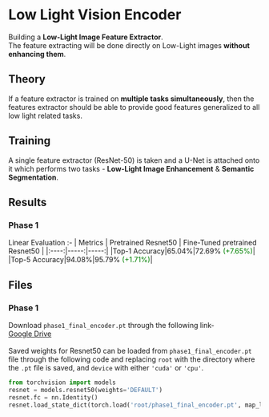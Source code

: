 # Low Light Vision Encoder
Building a **Low-Light Image Feature Extractor**.<br>
The feature extracting will be done directly on Low-Light images **without enhancing them**.

## Theory
If a feature extractor is trained on **multiple tasks simultaneously**, then the features extractor should be able to provide good features generalized to all low light related tasks.

## Training
A single feature extractor (ResNet-50) is taken and a U-Net is attached onto it which performs two tasks - **Low-Light Image Enhancement** & **Semantic Segmentation**.<br>

## Results
### Phase 1
Linear Evaluation :-
| Metrics | Pretrained Resnet50 | Fine-Tuned pretrained Resnet50 |
|:----:|-----:|-----:|
|Top-1 Accuracy|65.04%|72.69%<span style="color:green"> (+7.65%)</span>|
|Top-5 Accuracy|94.08%|95.79%<span style="color:green"> (+1.71%)</span>|

## Files
### Phase 1
Download `phase1_final_encoder.pt` through the following link-<br>
[Google Drive](https://drive.google.com/file/d/1zNgsu2sn964O54Keq_Op0Xsi3joelJUc/view?usp=drivesdk)
<br><br>
Saved weights for Resnet50 can be loaded from `phase1_final_encoder.pt` file through the following code and replacing `root` with the directory where the `.pt` file is saved, and `device` with either `'cuda'` or `'cpu'`.
```python
from torchvision import models
resnet = models.resnet50(weights='DEFAULT')
resnet.fc = nn.Identity()
resnet.load_state_dict(torch.load('root/phase1_final_encoder.pt', map_location = device, weights_only = False))
```
